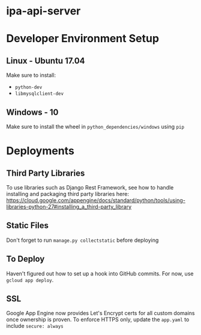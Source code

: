 # ipa-api-server

# Developer Environment Setup

## Linux - Ubuntu 17.04

Make sure to install:

  * `python-dev`
  * `libmysqlclient-dev`
  
## Windows - 10

Make sure to install the wheel in `python_dependencies/windows` using `pip`

# Deployments

## Third Party Libraries

To use libraries such as Django Rest Framework, see how to handle installing and packaging third party libraries here: https://cloud.google.com/appengine/docs/standard/python/tools/using-libraries-python-27#installing_a_third-party_library

## Static Files

Don't forget to run `manage.py collectstatic` before deploying

## To Deploy

Haven't figured out how to set up a hook into GitHub commits. For now, use `gcloud app deploy`.

## SSL

Google App Engine now provides Let's Encrypt certs for all custom domains once ownership is proven. To enforce HTTPS only, update the `app.yaml` to include `secure: always`